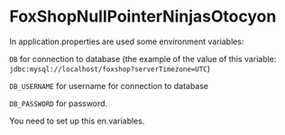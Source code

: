 # FoxShopNullPointerNinjasOtocyon

In application.properties are used some environment variables:

`DB` for connection to database (the example of the value of this
variable: `jdbc:mysql://localhost/foxshop?serverTimezone=UTC`)

`DB_USERNAME` for username for connection to database

`DB_PASSWORD` for password.

You need to set up this en.variables.
